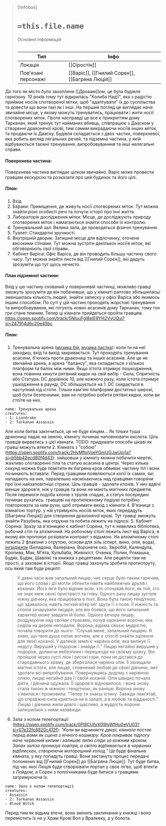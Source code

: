 > [!infobox]
> # `=this.file.name`
> ###### Основна інформація
> Тип | Інфо |
> ---|---|
> Локація | [[Сіростін]] |
> Пов'язані персонажі | [[Варіс]], [[Гнилий Сорен]], [[Багряна Люція]] |


До того як місто було захоплене [[Дроаам]]ом, це була будівля гарнізону. 10 років тому тут відкрилась "Колиба Надії", яка з радістю приймає носіїв спотвореної мітки, щоб "адаптувати" їх до суспільства та довести що вони такі як і інші. 
На перший погляд це виглядає наче звичайне місце, у якому можуть тренуватись, працювати і жити носії спотворених міток. Проте насправді це все є прикриттям дому Тарканан, який тренує тут найманих вбивць, співпрацює з Дааском у створенні драконячої крові, тим самим викрадаючи носіїв інших міток, та продаючи їх Дааску.
Будівля складається з двох частин, поверхневої, яка робить вигляд легальних речей, та підземна частина, у якій відбуваються таємні тренування, випробовуванння та інші нелегальні справи.
#### Поверхнева частина:
Поверхнева частина виглядає цілком звичайно. Варіс може провести гравцям екскурсію та розказати про цей будинок та його цілі.
##### План:
1. Вхід
2. Бараки: Приміщення, де живуть носії спотворених міток. Тут можна знайти різні особисті речі та почути історії про їхні життя.
3. Лабораторія дослідження мітки: Місце, де досліджують природу спотворених міток і намагаються знайти способи їх контролю.
4. Тренувальний зал: Велика зала, де проводяться фізичні тренування.
5. Туалет: Стандартні зручності.
6. Внутрішній дворик: Затишне місце для відпочинку, оточене високими стінами. Тут можна зустріти декількох носіїв міток, які обговорюють свої справи.
7. Кабінет Варіса: Офіс Варіса, де він проводить більшу частину свого часу. Тут можна знайти листи від [[Гнилий Сорен]], які дадуть зрозуміти що тут щось нечисто.
#### План підземної частини:
Вхід у цю частину схований у поверхневій частинці, можливо гравці зможуть зрозуміти де він побачивши, що у кімнаті раптово збільшилась/зменшилась кількість людей, знайти записку у офісі Варіса або якимось іншим способом. По суті у цій частині проходять жорстокі тренування та випробовування, які готують нових асасинів дому Тарканан, тому тон гри стане темним. Тепер ці кімнати прийдеться пройти гравцям.
https://open.spotify.com/track/5NIuuFgl8elE9YH2VyUQyj?si=247914d6c20e45bc
##### План:
1. Тренувальна арена ([музика бій](https://open.spotify.com/track/5t4yJVfRaTZe29pDLMTzvY?si=e9e6459338714241), [музика пастка](https://open.spotify.com/track/3elPEi43VNWgk4o55wL4h4?si=b830ae7d5ae54d5b)): коли ти на неї заходиш, вхід та вихід закривається. Тут проходять тренування асасини, б'ючись проти дракониці та інших асасинів. Але це не звичайна арена, а арена "балансу", яка складається з кількох платформ та балок між ними. Якщо істота отримує пошкодження, вона повинна кинути рятівний кидок на свій вибір - Сила, Спритність або Статура. DC дорівнює 10, але кожного разу, коли істота отримує ушкодження в раунді, DC збільшується на 1. DC скидається в наступний хід істоти. Тільки кам'яні платформи достатньо широкі, щоб бути безпечними, вам не потрібно робити рятівні кидки, коли ви стоїте на них.
```encounter 
name: Тренувальна арена
creatures: 
- 1: Liondrake
- 2: Tarkanan Assassin
```
Але коли битва закінчиться, це не буде кінцем... Як тільки туша дракониці падає на землю, кімнату починає наповнювати кислота. Ціль гравців вирватись з цієї кімнати. TODO: придумати способи цікаві як гравці можуть втекти
2. Кімната з "собою" (https://open.spotify.com/track/2HyMfbjVoeYGmUGJwUpj1a?si=b5bb42ecd80f4d43): зайшовши у кімнату можна побачити мертві, жахливо спотворенні тіла та статую асасина в центрі. Через кілька секунд можна буде помітити як багряна кров обвиває частину тіл і вони починають вставати. Перед гравцями появляються копії їх самих, які нападають на них, паралельно насміхаючись над гравцями говорячи про їхні найзаповітніші страхи. Ціль гравців - здолати клонів. У них вдвічі менше здоров'я, ніж у гравців та вони не мають магічних предметів. Після перемоги подоба клонів з трупів спадає, а статуя посередині починає рухатись. гравцеві на протилежному подіумі потрібно повторювати за ним рухи, щоб отримати вихід з кімнати
4. В'язниця з кімнатою тортур: у ній утримують носіїв міток, яких передадуть [[Багряна Люція]] для створення драконячої крові. Тут гравці зможуть знайти Разубель, яка отруєна та побита лежить на підлозі.
5. Кабінет Сорена: Зразу за в'язницею є кабінет Сорена, тут є невелика бібліотека, робочий стіл та алхімічний. 
   На робочому столі лежить лист від Варіса, в якому він пропонує розірвати контракт з відьмою. 
   На алхімічному столі лежить 2 флакони з отрутою, основи для зіль (спирт, вино, олія, вода), [інгрідієнти](https://kingdom-come-deliverance.fandom.com/ru/wiki/%D0%A0%D0%B0%D1%81%D1%82%D0%B5%D0%BD%D0%B8%D1%8F) (Беладона, Валеріана, Вороняче око, Звіробій, Календула, Кропива, Мак, М'ята, Кульбаба, Живокіст, Очанка, Полин, Ромашка, Будяк, Будяк, Шавлія) та книжка з рецептами. Але рецепти там не прості, а заховані в історії. Якщо гравці захочуть зробити протиотруту, ось який там буде рецепт:
> У давні часи жив запальний лицар, чиє серце було таким гарячим, що його слова і дії могли обпекти навіть найближчих друзів і коханих. Його ім'я було відоме всім, хто оточував його, як той, хто не знає меж своєї пристрасті та гніву. Одного разу лицар зустрів ніжну дівчину, яка працювала в полі. Вона була такою тендітною, що здавалося, навіть легкий вітер міг здути її з поля. Її ніжність та спокій зачарували лицаря, але він боявся, що його запальний характер може завдати їй болю.
> Одного вечора лицар, роздумуючи над своїми страхами, почув каркання ворони, яка сиділа на дереві неподалік. Ворона, відома своєю мудрістю, почала говорити до нього:
> "Слухай мене, запальний лицарю. Я знаю, що твоя душа палає вогнем, але є спосіб знайти зцілення для твоєї коханої. У далекій землі є чарівна олія, яка вилікує її недугу. Вирушай у подорож і знайди її."
> Лицар негайно вирушив у подорож, долаючи небезпеки і перешкоди на своєму шляху. Він пройшов через густі ліси і високі гори, поки не дістався до стародавнього храму, де зберігалася чарівна олія. Її захищали магічні істоти, але лицар, сповнений любові до своєї дівчини, зміг здолати всі випробування.
> Повернувшись додому з чарівною олією, лицар негайно дав її своїй коханій. Олія швидко почала діяти, і дівчина одужала. Її здоров'я відновилося, і вона знову стала такою ж ніжною і тендітною, як раніше.
> Ворона знову з'явилася і промовила: "Тепер ти знаєш істину. Завжди пам'ятай, що справжня сила криється не в запалі, а в любові та відданості."
> Лицар і дівчина жили довго і щасливо, а мудрість ворони залишилася з ними назавжди.

6. Зала з колом телепортації (https://open.spotify.com/track/0Pl8CUfyX0WsWfHu0eVU03?si=07e22fc8820c412f): *"Коли ви відчиняєте двері, кімната постає перед вами як сцена з нічного кошмару. Кров покриває підлогу наче червоний килим і залишає липкі сліди за кожним кроком. Запах заліза пронизує повітря, а світло відбивається в червоних відблисках, створюючи моторошний холод."* Це буде фінальна кімната, у яку попадуть гравці. Вони застануть процес передачі полонених від [[Гнилий Сорен]] до [[Багряна Люція]]. Тут буде битва, під час якої Люція буде створювати портал у своє лігво, щоб втекти з Лойдом, а Сорен з поплічниками буде битися з гравцями затримуюючи їх.
```encounter 
name: Зала з колом телепортації
creatures: 
- Assassin
- 2: Tarkanan Assassin
- Blood Witch
```
Перед тим як відьма втече, вона змінить заклинання у книжці і воно перемістить їх не у Храм Крові Вол у Вралкеку, а у болота.